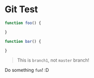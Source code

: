 Git Test
========

```javascript
function foo() {

}
```

```javascript
function bar() {

}
```

> This is `branch1`, not `master` branch!

Do something `fun`! :D

